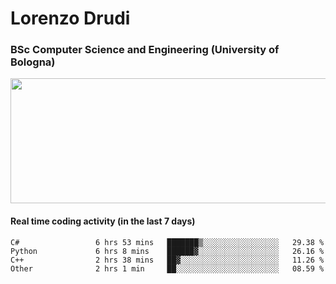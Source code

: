 # Lorenzo Drudi
### BSc Computer Science and Engineering (University of Bologna)

<img src="https://github-readme-stats.vercel.app/api?username=LorenzoDrudi&count_private=true&show_icons=true&theme=gruvbox" height=200px width=550px>

#### Real time coding activity (in the last 7 days)
<!--START_SECTION:waka-->

```text
C#                 6 hrs 53 mins   ███████▒░░░░░░░░░░░░░░░░░   29.38 %
Python             6 hrs 8 mins    ██████▓░░░░░░░░░░░░░░░░░░   26.16 %
C++                2 hrs 38 mins   ██▓░░░░░░░░░░░░░░░░░░░░░░   11.26 %
Other              2 hrs 1 min     ██░░░░░░░░░░░░░░░░░░░░░░░   08.59 %
```

<!--END_SECTION:waka-->
